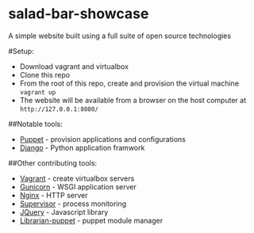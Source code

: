 salad-bar-showcase
==================

A simple website built using a full suite of open source technologies


#Setup:
* Download vagrant and virtualbox
* Clone this repo
* From the root of this repo, create and provision the virtual machine `vagrant up`
* The website will be available from a browser on the host computer at `http://127.0.0.1:8080/`


##Notable tools:
* [Puppet](http://puppetlabs.com/) - provision applications and configurations
* [Django](http://www.djangoproject.com/) - Python application framwork

##Other contributing tools:
* [Vagrant](http://www.vagrantup.com/) - create virtualbox servers
* [Gunicorn](http://gunicorn.org/) - WSGI application server
* [Nginx](http://wiki.nginx.org/Main) - HTTP server
* [Supervisor](http://supervisord.org/) - process monitoring
* [JQuery](http://jquery.com/) - Javascript library
* [Librarian-puppet](https://github.com/rodjek/librarian-puppet) - puppet module manager

